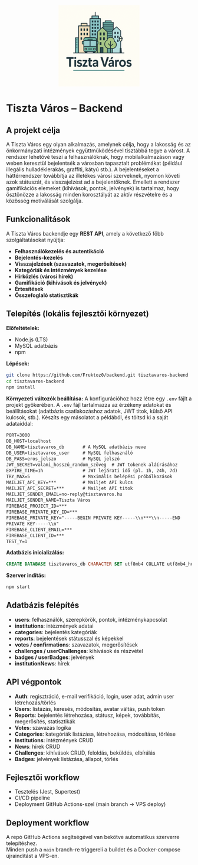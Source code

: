 <p align="center">
  <img src="tisztavaros_logo.png" alt="Tiszta Város logó" width="220"/>
</p>

# Tiszta Város – Backend

## A projekt célja
A Tiszta Város egy olyan alkalmazás, amelynek célja, hogy a lakosság és az önkormányzati intézmények együttműködésével tisztábbá tegye a várost. A rendszer lehetővé teszi a felhasználóknak, hogy mobilalkalmazáson vagy weben keresztül bejelentsék a városban tapasztalt problémákat (például illegális hulladéklerakás, graffiti, kátyú stb.). A bejelentéseket a háttérrendszer továbbítja az illetékes városi szerveknek, nyomon követi azok státuszát, és visszajelzést ad a bejelentőknek. Emellett a rendszer gamifikációs elemeket (kihívások, pontok, jelvények) is tartalmaz, hogy ösztönözze a lakosság minden korosztályát az aktív részvételre és a közösség motiválását szolgálja.

## Funkcionalitások
A Tiszta Város backendje egy **REST API**, amely a következő főbb szolgáltatásokat nyújtja:

- **Felhasználókezelés és autentikáció**
- **Bejelentés-kezelés**
- **Visszajelzések (szavazatok, megerősítések)**
- **Kategóriák és intézmények kezelése**
- **Hírközlés (városi hírek)**
- **Gamifikáció (kihívások és jelvények)**
- **Értesítések**
- **Összefoglaló statisztikák**

## Telepítés (lokális fejlesztői környezet)
**Előfeltételek:**
- Node.js (LTS)
- MySQL adatbázis
- npm

**Lépések:**
```bash
git clone https://github.com/Fruktoz0/backend.git tisztavaros-backend
cd tisztavaros-backend
npm install
```

**Környezeti változók beállítása:**
A konfigurációhoz hozz létre egy `.env` fájlt a projekt gyökerében. A `.env` fájl tartalmazza az érzékeny adatokat és beállításokat (adatbázis csatlakozáshoz adatok, JWT titok, külső API kulcsok, stb.). Készíts egy másolatot a példából, és töltsd ki a saját adataiddal:

```env
PORT=3000
DB_HOST=localhost
DB_NAME=tisztavaros_db       # A MySQL adatbázis neve
DB_USER=tisztavaros_user     # MySQL felhasználó
DB_PASS=eros_jelszo          # MySQL jelszó
JWT_SECRET=valami_hosszú_random_szöveg  # JWT tokenek aláírásához
EXPIRE_TIME=1h               # JWT lejárati idő (pl. 1h, 24h, 7d)
TRY_MAX=5                    # Maximális belépési próbálkozások
MAILJET_API_KEY=***          # Mailjet API kulcs
MAILJET_API_SECRET=***       # Mailjet API titok
MAILJET_SENDER_EMAIL=no-reply@tisztavaros.hu
MAILJET_SENDER_NAME=Tiszta Város
FIREBASE_PROJECT_ID=***
FIREBASE_PRIVATE_KEY_ID=***
FIREBASE_PRIVATE_KEY="-----BEGIN PRIVATE KEY-----\\n***\\n-----END PRIVATE KEY-----\\n"
FIREBASE_CLIENT_EMAIL=***
FIREBASE_CLIENT_ID=***
TEST_Y=1
```

**Adatbázis inicializálás:**
```sql
CREATE DATABASE tisztavaros_db CHARACTER SET utf8mb4 COLLATE utf8mb4_hungarian_ci;
```

**Szerver indítás:**
```bash
npm start
```

## Adatbázis felépítés
- **users**: felhasználók, szerepkörök, pontok, intézménykapcsolat
- **institutions**: intézmények adatai
- **categories**: bejelentés kategóriák
- **reports**: bejelentések státusszal és képekkel
- **votes / confirmations**: szavazatok, megerősítések
- **challenges / userChallenges**: kihívások és részvétel
- **badges / userBadges**: jelvények
- **institutionNews**: hírek

## API végpontok
- **Auth**: regisztráció, e-mail verifikáció, login, user adat, admin user létrehozás/törlés
- **Users**: listázás, keresés, módosítás, avatar váltás, push token
- **Reports**: bejelentés létrehozása, státusz, képek, továbbítás, megerősítés, statisztikák
- **Votes**: szavazás logika
- **Categories**: kategóriák listázása, létrehozása, módosítása, törlése
- **Institutions**: intézmények CRUD
- **News**: hírek CRUD
- **Challenges**: kihívások CRUD, feloldás, beküldés, elbírálás
- **Badges**: jelvények listázása, állapot, törlés

## Fejlesztői workflow
- Tesztelés (Jest, Supertest)
- CI/CD pipeline
- Deployment GitHub Actions-szel (main branch -> VPS deploy)

## Deployment workflow
A repó GitHub Actions segítségével van bekötve automatikus szerverre telepítéshez.  
Minden push a `main` branch-re triggereli a buildet és a Docker-compose újraindítást a VPS-en.


